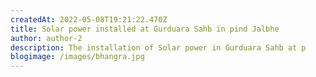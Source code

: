 ```yaml
---
createdAt: 2022-05-08T19:21:22.470Z
title: Solar power installed at Gurduara Sahb in pind Jalbhe
author: author-2
description: The installation of Solar power in Gurduara Sahb at p
blogimage: /images/bhangra.jpg
---
```

